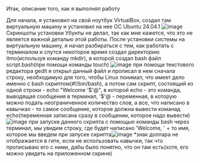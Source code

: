 Итак, описание того, как я выполнял работу

Для начала, я установил на свой ноутбук VirtualBox, создал там виртуальную машину и установил на нее ОС Ubuntu 24.04.1 ![image](https://github.com/user-attachments/assets/e557886b-2be0-46aa-9709-67dc996bdbc7)
Скриншоты установки Убунты не делал, так как мне кажется, что это не является важной деталью этой работы.
После установки системы на виртуальную машину, я начал разбираться с тем, как работать с терминалом и спутся некоторое время создал директорию itmo(используя команду mkdir), в которой создал bash файл script.bash(при помощи команды touch) ![image](https://github.com/user-attachments/assets/034ee962-d9db-4685-9c0c-7b2457bf969e)
при помощи текстового редактора gedit я открыл данный файл и прописал в нем сначала строку, необходимую для того, чтобы Linux понимал, что имеет дело именно с bash скриптом(#!/bin/bash), а потом сам скрипт, состоящий из одной строки - echo "Welcome '$'@", в которой echo - это команда, выводящая сообщения в терминал, '$'@ - переменная, в которую можно подать неограниченное количество слов, а все, что написано в кавычках - то самое сообщение, которое должна вывести команад echo(переменная записана сразу в сообщении, которое надо вывести)![image](https://github.com/user-attachments/assets/c5ccc32e-8194-46eb-9057-5829a4ca6698)
при запуске данного скрипта с помощью команды bash через терминал, мы увидим строку, где будет написано 'Welcome, ' + то имя, которое мы введем при запуске скрипта![image](https://github.com/user-attachments/assets/b06a649e-05d1-4904-b9cf-56a3591b77ca)
*знак доллара не отображается в гите, если не использовать кавычки, так что прописываю его с ними, дабы было понятно, что он там есть(хотя, его можно увидеть на приложенном скрине)
